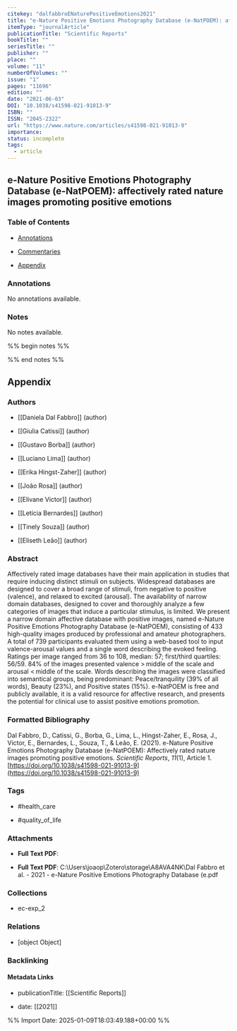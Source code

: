 ```yaml
---
citekey: "dalfabbroENaturePositiveEmotions2021"
title: "e-Nature Positive Emotions Photography Database (e-NatPOEM): affectively rated nature images promoting positive emotions"
itemType: "journalArticle"
publicationTitle: "Scientific Reports"
bookTitle: ""
seriesTitle: ""
publisher: ""
place: ""
volume: "11"
numberOfVolumes: ""
issue: "1"
pages: "11696"
edition: ""
date: "2021-06-03"
DOI: "10.1038/s41598-021-91013-9"
ISBN: ""
ISSN: "2045-2322"
url: "https://www.nature.com/articles/s41598-021-91013-9"
importance: 
status: incomplete
tags:
  - article
---
```


## e-Nature Positive Emotions Photography Database (e-NatPOEM): affectively rated nature images promoting positive emotions

### Table of Contents

- [Annotations](#annotations)

+ [Commentaries](#commentaries)

- [Appendix](#appendix)

### Annotations


No annotations available.


### Notes


No notes available.


%% begin notes %%

<!-- Write your personal notes here -->

%% end notes %%

## Appendix

### Authors


- [[Daniela Dal Fabbro]] (author)

- [[Giulia Catissi]] (author)

- [[Gustavo Borba]] (author)

- [[Luciano Lima]] (author)

- [[Erika Hingst-Zaher]] (author)

- [[João Rosa]] (author)

- [[Elivane Victor]] (author)

- [[Letícia Bernardes]] (author)

- [[Tinely Souza]] (author)

- [[Eliseth Leão]] (author)



### Abstract

Affectively rated image databases have their main application in studies that require inducing distinct stimuli on subjects. Widespread databases are designed to cover a broad range of stimuli, from negative to positive (valence), and relaxed to excited (arousal). The availability of narrow domain databases, designed to cover and thoroughly analyze a few categories of images that induce a particular stimulus, is limited. We present a narrow domain affective database with positive images, named e-Nature Positive Emotions Photography Database (e-NatPOEM), consisting of 433 high-quality images produced by professional and amateur photographers. A total of 739 participants evaluated them using a web-based tool to input valence-arousal values and a single word describing the evoked feeling. Ratings per image ranged from 36 to 108, median: 57; first/third quartiles: 56/59. 84% of the images presented valence > middle of the scale and arousal < middle of the scale. Words describing the images were classified into semantical groups, being predominant: Peace/tranquility (39% of all words), Beauty (23%), and Positive states (15%). e-NatPOEM is free and publicly available, it is a valid resource for affective research, and presents the potential for clinical use to assist positive emotions promotion.


### Formatted Bibliography

Dal Fabbro, D., Catissi, G., Borba, G., Lima, L., Hingst-Zaher, E., Rosa, J., Victor, E., Bernardes, L., Souza, T., & Leão, E. (2021). e-Nature Positive Emotions Photography Database (e-NatPOEM): Affectively rated nature images promoting positive emotions. _Scientific Reports_, _11_(1), Article 1. [https://doi.org/10.1038/s41598-021-91013-9](https://doi.org/10.1038/s41598-021-91013-9)


### Tags


- #health_care

- #quality_of_life




### Attachments


- **Full Text PDF**: 

- **Full Text PDF**: C:\Users\joaop\Zotero\storage\A8AVA4NK\Dal Fabbro et al. - 2021 - e-Nature Positive Emotions Photography Database (e.pdf




### Collections


- ec-exp_2




### Relations


- [object Object]



### Backlinking


#### Metadata Links


- publicationTitle: [[Scientific Reports]]




- date: [[2021]]





<!-- Any additional notes or comments -->


%% Import Date: 2025-01-09T18:03:49.188+00:00 %%
